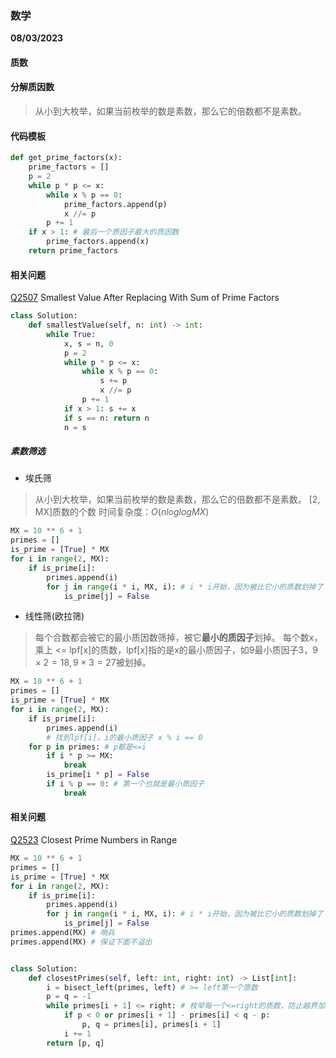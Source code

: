 ### 数学

**08/03/2023**

#### 质数

#### 分解质因数
> 从小到大枚举，如果当前枚举的数是素数，那么它的倍数都不是素数。
>

#### 代码模板

```python
def get_prime_factors(x):
    prime_factors = []
    p = 2
    while p * p <= x:
        while x % p == 0:
            prime_factors.append(p)
            x //= p
        p += 1
    if x > 1: # 最后一个质因子最大的质因数
        prime_factors.append(x)
    return prime_factors
```

#### 相关问题

[Q2507] Smallest Value After Replacing With Sum of Prime Factors
>

```python
class Solution:
    def smallestValue(self, n: int) -> int:
        while True:
            x, s = n, 0
            p = 2
            while p * p <= x:
                while x % p == 0:
                    s += p
                    x //= p
                p += 1
            if x > 1: s += x 
            if s == n: return n
            n = s 
```

##### 素数筛选
- 埃氏筛
> 从小到大枚举，如果当前枚举的数是素数，那么它的倍数都不是素数。
> [2, MX]质数的个数
> 时间复杂度：$`O(nloglogMX)`$

```python
MX = 10 ** 6 + 1
primes = []
is_prime = [True] * MX 
for i in range(2, MX):
    if is_prime[i]:
        primes.append(i)
        for j in range(i * i, MX, i): # i * i开始，因为被比它小的质数划掉了
            is_prime[j] = False
```

- 线性筛(欧拉筛)
> 每个合数都会被它的最小质因数筛掉，被它**最小的质因子**划掉。
> 每个数x，乘上 <= lpf[x]的质数，lpf[x]指的是x的最小质因子，如9最小质因子3，$`9 \times 2 = 18, 9 \times 3 = 27`$被划掉。
>
```python
MX = 10 ** 6 + 1
primes = []
is_prime = [True] * MX 
for i in range(2, MX):
    if is_prime[i]:
        primes.append(i)
        # 找到lpf[i]，i的最小质因子 x % i == 0
    for p in primes: # p都是<=i
        if i * p >= MX: 
            break
        is_prime[i * p] = False
        if i % p == 0: # 第一个也就是最小质因子
            break 
```


#### 相关问题

[Q2523] Closest Prime Numbers in Range
```python
MX = 10 ** 6 + 1
primes = []
is_prime = [True] * MX 
for i in range(2, MX):
    if is_prime[i]:
        primes.append(i)
        for j in range(i * i, MX, i): # i * i开始，因为被比它小的质数划掉了
            is_prime[j] = False
primes.append(MX) # 哨兵
primes.append(MX) # 保证下面不溢出


class Solution:
    def closestPrimes(self, left: int, right: int) -> List[int]:
        i = bisect_left(primes, left) # >= left第一个质数
        p = q = -1
        while primes[i + 1] <= right: # 枚举每一个<=right的质数，防止越界加两个哨兵
            if p < 0 or primes[i + 1] - primes[i] < q - p:
                p, q = primes[i], primes[i + 1]
            i += 1
        return [p, q] 
```


[//]: # 
   [Q34]: <https://leetcode.cn/problems/find-first-and-last-position-of-element-in-sorted-array/description/>
   [Q2507]: <https://leetcode.com/problems/smallest-value-after-replacing-with-sum-of-prime-factors/description/>
   [Q2523]: <https://leetcode.com/problems/closest-prime-numbers-in-range/description/>
